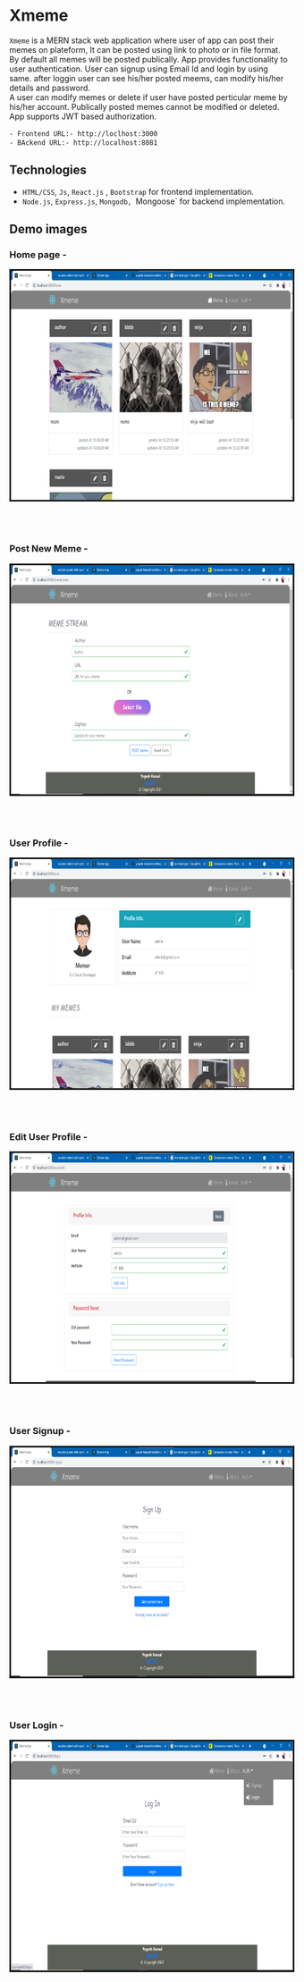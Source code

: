 # Xmeme
`Xmeme` is a MERN stack web application where user of app can post their memes on plateform, It can be posted using link to photo or in file format.<br/>
By default all memes will be posted publically. App provides functionality to user authentication. User can signup using Email Id and login by using same. after loggin user can see his/her posted meems, can modify his/her details and password.<br/>
A user can modify memes or delete if user have posted perticular meme by his/her account. Publically posted memes cannot be modified or deleted.<br/>
App supports JWT based authorization.<br/>
    
    - Frontend URL:- http://loclhost:3000
    - BAckend URL:- http://localhost:8081

## Technologies
- `HTML/CSS`, `Js`, `React.js` , `Bootstrap` for frontend implementation.<br/>
- `Node.js`, `Express.js`, `Mongodb, `Mongoose` for backend implementation.

## Demo images
### Home page -
<p align="center">
<img src="./demoImages/home.png"
  alt="home"
  width="716" height="410" style="border-style: solid">
</p>
<br/>
<br/>

### Post New Meme -
<p align="center">
<img src="./demoImages/post_meme.png"
  alt="post_meme"
  width="716" height="410" style="border-style: solid">
</p>
<br/>
<br/>

### User Profile -
<p align="center">
<img src="./demoImages/profile.png"
  alt="profile"
  width="716" height="410" style="border-style: solid">
</p>
<br/>
<br/>

### Edit User Profile -
<p align="center">
<img src="./demoImages/edit_profile.png"
  alt="edit_profile"
  width="716" height="410" style="border-style: solid">
</p>
<br/>
<br/>

### User Signup -
<p align="center">
<img src="./demoImages/signup_page.png"
  alt="signup"
  width="716" height="410" style="border-style: solid">
</p>
<br/>
<br/>

### User Login - 
<p align="center">
<img src="./demoImages/login_page.png"
  alt="login"
  width="716" height="410" style="border-style: solid">
</p>
<br/>
<br/>